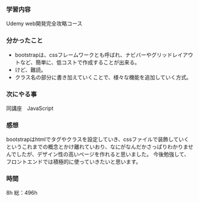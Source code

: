 ### 学習内容
Udemy web開発完全攻略コース
### 分かったこと
- bootstrapは、cssフレームワークとも呼ばれ、ナビバーやグリッドレイアウトなど、簡単に、低コストで作成することが出来る。
- けど、難読。
- クラス名の部分に書き加えていくことで、様々な機能を追加していく方式。
### 次にやる事
同講座　JavaScript
### 感想
bootstrapはhtmlでタグやクラスを設定していき、cssファイルで装飾していくというこれまでの概念とかけ離れていおり、なにがなんだかさっぱりわかりませんでしたが、デザイン性の高いページを作れると思いました。
今後勉強して、フロントエンドでは積極的に使っていきたいと思います。
### 時間
8h
総：496h

